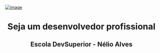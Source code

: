 [![image](https://user-images.githubusercontent.com/81485964/179372668-2d5e5895-e5ba-4827-94a6-0301bfae6c78.png)](https://devsuperior.com.br/evento-sds?episodio=1)

# <div align="center">Seja um desenvolvedor profissional</div>

## <div align="center">Escola DevSuperior - Nélio Alves</div>

